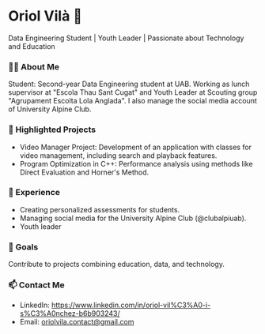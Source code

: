 # Oriol Vilà 👋
Data Engineering Student | Youth Leader | Passionate about Technology and Education

### 👨‍💻 About Me
Student: Second-year Data Engineering student at UAB. Working as lunch supervisor at "Escola Thau Sant Cugat" and Youth Leader at Scouting group "Agrupament Escolta Lola Anglada". I also manage the social media account of University Alpine Club.
### 🌟 Highlighted Projects
- Video Manager Project: Development of an application with classes for video management, including search and playback features.
- Program Optimization in C++: Performance analysis using methods like Direct Evaluation and Horner's Method.

### 💼 Experience
- Creating personalized assessments for students.
- Managing social media for the University Alpine Club (@clubalpiuab).
- Youth leader
  
### 🎯 Goals
Contribute to projects combining education, data, and technology.
### 📫 Contact Me
- LinkedIn: https://www.linkedin.com/in/oriol-vil%C3%A0-i-s%C3%A0nchez-b6b903243/
- Email: oriolvila.contact@gmail.com
